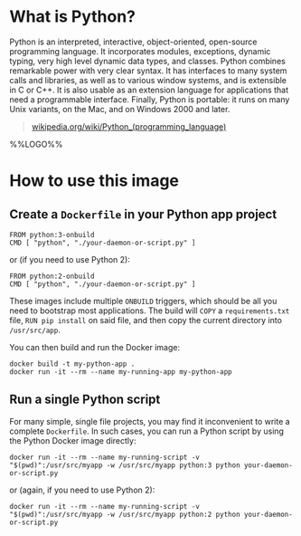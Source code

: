 # What is Python?

Python is an interpreted, interactive, object-oriented, open-source programming
language. It incorporates modules, exceptions, dynamic typing, very high level
dynamic data types, and classes. Python combines remarkable power with very
clear syntax. It has interfaces to many system calls and libraries, as well as
to various window systems, and is extensible in C or C++. It is also usable as
an extension language for applications that need a programmable interface.
Finally, Python is portable: it runs on many Unix variants, on the Mac, and on
Windows 2000 and later.

> [wikipedia.org/wiki/Python_(programming_language)](https://en.wikipedia.org/wiki/Python_(programming_language))

%%LOGO%%

# How to use this image

## Create a `Dockerfile` in your Python app project

    FROM python:3-onbuild
    CMD [ "python", "./your-daemon-or-script.py" ]

or (if you need to use Python 2):

    FROM python:2-onbuild
    CMD [ "python", "./your-daemon-or-script.py" ]

These images include multiple `ONBUILD` triggers, which should be all you need
to bootstrap most applications. The build will `COPY` a `requirements.txt` file,
`RUN pip install` on said file, and then copy the current directory into
`/usr/src/app`.

You can then build and run the Docker image:

    docker build -t my-python-app .
    docker run -it --rm --name my-running-app my-python-app

## Run a single Python script

For many simple, single file projects, you may find it inconvenient to write a
complete `Dockerfile`. In such cases, you can run a Python script by using the
Python Docker image directly:

    docker run -it --rm --name my-running-script -v "$(pwd)":/usr/src/myapp -w /usr/src/myapp python:3 python your-daemon-or-script.py

or (again, if you need to use Python 2):

    docker run -it --rm --name my-running-script -v "$(pwd)":/usr/src/myapp -w /usr/src/myapp python:2 python your-daemon-or-script.py
